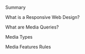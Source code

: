 Summary

What is a Responsive Web Design? 

What are Media Queries?

Media Types

Media Features Rules
